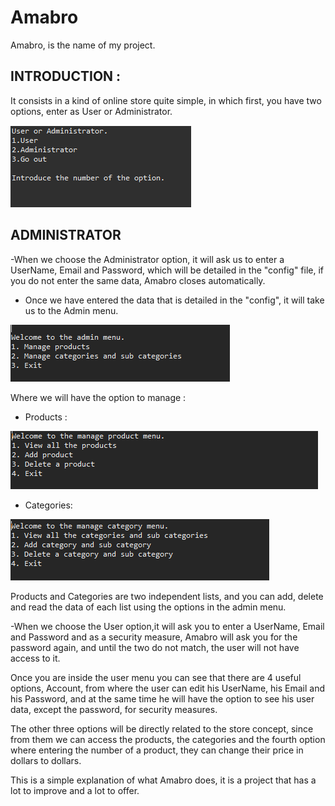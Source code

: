# Amabro
Amabro, is the name of my project.

## INTRODUCTION : 

It consists in a kind of online store quite simple, in which first, you have two options, enter as User or Administrator.

![](Amabro%20Screenshots/Menu.PNG)

## ADMINISTRATOR

-When we choose the Administrator option, it will ask us to enter a UserName, Email and Password, which will be detailed in the "config" file, if you do not enter the same data, Amabro closes automatically.





- Once we have entered the data that is detailed in the "config", it will take us to the Admin menu.


![](Amabro%20Screenshots/AdminMenu.PNG)


Where we will have the option to manage : 

- Products :

![](Amabro%20Screenshots/AdminProduct.PNG)

- Categories:

![](Amabro%20Screenshots/AdminCategories.PNG)


Products and Categories are two independent lists, and you can add, delete and read the data of each list using the options in the admin menu.


-When we choose the User option,it will ask you to enter a UserName, Email and Password and as a security measure, Amabro will ask you for the password again, and until the two do not match, the user will not have access to it.


Once you are inside the user menu you can see that there are 4 useful options, Account, from where the user can edit his UserName, his Email and his Password, and at the same time he will have the option to see his user data, except the password, for security measures.

The other three options will be directly related to the store concept, since from them we can access the products, the categories and the fourth option where entering the number of a product, they can change their price in dollars to dollars.

This is a simple explanation of what Amabro does, it is a project that has a lot to improve and a lot to offer.


